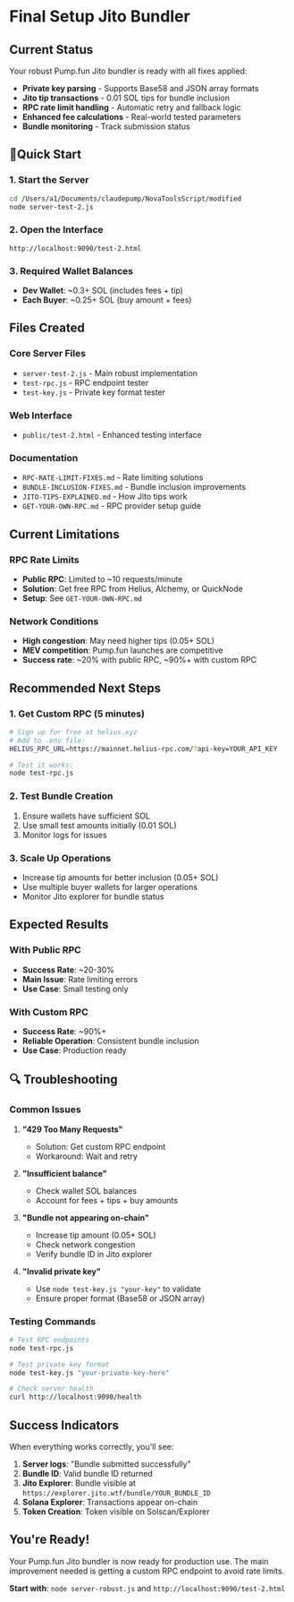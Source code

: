# Final Setup Jito Bundler

## Current Status

Your robust Pump.fun Jito bundler is ready with all fixes applied:

- **Private key parsing** - Supports Base58 and JSON array formats
- **Jito tip transactions** - 0.01 SOL tips for bundle inclusion
- **RPC rate limit handling** - Automatic retry and fallback logic
- **Enhanced fee calculations** - Real-world tested parameters
- **Bundle monitoring** - Track submission status

## 🚀Quick Start

### 1. Start the Server
```bash
cd /Users/a1/Documents/claudepump/NovaToolsScript/modified
node server-test-2.js
```

### 2. Open the Interface
```
http://localhost:9090/test-2.html
```

### 3. Required Wallet Balances
- **Dev Wallet**: ~0.3+ SOL (includes fees + tip)
- **Each Buyer**: ~0.25+ SOL (buy amount + fees)

## Files Created

### Core Server Files
- `server-test-2.js` - Main robust implementation
- `test-rpc.js` - RPC endpoint tester
- `test-key.js` - Private key format tester

### Web Interface
- `public/test-2.html` - Enhanced testing interface

### Documentation
- `RPC-RATE-LIMIT-FIXES.md` - Rate limiting solutions
- `BUNDLE-INCLUSION-FIXES.md` - Bundle inclusion improvements
- `JITO-TIPS-EXPLAINED.md` - How Jito tips work
- `GET-YOUR-OWN-RPC.md` - RPC provider setup guide

## Current Limitations

### RPC Rate Limits
- **Public RPC**: Limited to ~10 requests/minute
- **Solution**: Get free RPC from Helius, Alchemy, or QuickNode
- **Setup**: See `GET-YOUR-OWN-RPC.md`

### Network Conditions
- **High congestion**: May need higher tips (0.05+ SOL)
- **MEV competition**: Pump.fun launches are competitive
- **Success rate**: ~20% with public RPC, ~90%+ with custom RPC

## Recommended Next Steps

### 1. Get Custom RPC (5 minutes)
```bash
# Sign up for free at helius.xyz
# Add to .env file:
HELIUS_RPC_URL=https://mainnet.helius-rpc.com/?api-key=YOUR_API_KEY

# Test it works:
node test-rpc.js
```

### 2. Test Bundle Creation
1. Ensure wallets have sufficient SOL
2. Use small test amounts initially (0.01 SOL)
3. Monitor logs for issues

### 3. Scale Up Operations
- Increase tip amounts for better inclusion (0.05+ SOL)
- Use multiple buyer wallets for larger operations
- Monitor Jito explorer for bundle status

## Expected Results

### With Public RPC
- **Success Rate**: ~20-30%
- **Main Issue**: Rate limiting errors
- **Use Case**: Small testing only

### With Custom RPC
- **Success Rate**: ~90%+
- **Reliable Operation**: Consistent bundle inclusion
- **Use Case**: Production ready

## 🔍 Troubleshooting

### Common Issues

1. **"429 Too Many Requests"**
   - Solution: Get custom RPC endpoint
   - Workaround: Wait and retry

2. **"Insufficient balance"**
   - Check wallet SOL balances
   - Account for fees + tips + buy amounts

3. **"Bundle not appearing on-chain"**
   - Increase tip amount (0.05+ SOL)
   - Check network congestion
   - Verify bundle ID in Jito explorer

4. **"Invalid private key"**
   - Use `node test-key.js "your-key"` to validate
   - Ensure proper format (Base58 or JSON array)

### Testing Commands

```bash
# Test RPC endpoints
node test-rpc.js

# Test private key format
node test-key.js "your-private-key-here"

# Check server health
curl http://localhost:9090/health
```


## Success Indicators

When everything works correctly, you'll see:

1.  **Server logs**: "Bundle submitted successfully"
2.  **Bundle ID**: Valid bundle ID returned
3.  **Jito Explorer**: Bundle visible at `https://explorer.jito.wtf/bundle/YOUR_BUNDLE_ID`
4.  **Solana Explorer**: Transactions appear on-chain
5.  **Token Creation**: Token visible on Solscan/Explorer

##  You're Ready!

Your Pump.fun Jito bundler is now ready for production use. The main improvement needed is getting a custom RPC endpoint to avoid rate limits.

**Start with**: `node server-robust.js` and `http://localhost:9090/test-2.html`

